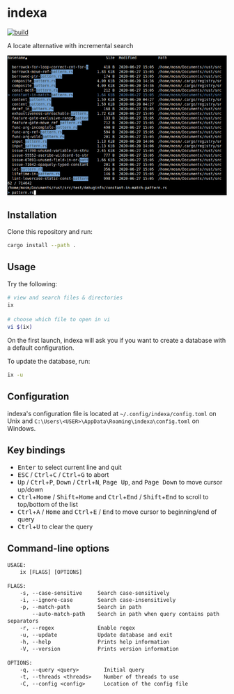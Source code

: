 # indexa

[![build](https://github.com/mosmeh/indexa/workflows/build/badge.svg)](https://github.com/mosmeh/indexa/actions)

A locate alternative with incremental search

![](screenshot.png)

## Installation

Clone this repository and run:

```sh
cargo install --path .
```

## Usage

Try the following:

```sh
# view and search files & directories
ix

# choose which file to open in vi
vi $(ix)
```

On the first launch, indexa will ask you if you want to create a database with a default configuration.

To update the database, run:

```sh
ix -u
```

## Configuration

indexa's configuration file is located at `~/.config/indexa/config.toml` on Unix and `C:\Users\<USER>\AppData\Roaming\indexa\config.toml` on Windows.

## Key bindings

- <kbd>Enter</kbd> to select current line and quit
- <kbd>ESC</kbd> / <kbd>Ctrl</kbd>+<kbd>C</kbd> / <kbd>Ctrl</kbd>+<kbd>G</kbd> to abort
- <kbd>Up</kbd> / <kbd>Ctrl</kbd>+<kbd>P</kbd>, <kbd>Down</kbd> / <kbd>Ctrl</kbd>+<kbd>N</kbd>, <kbd>Page Up</kbd>, and <kbd>Page Down</kbd> to move cursor up/down
- <kbd>Ctrl</kbd>+<kbd>Home</kbd> / <kbd>Shift</kbd>+<kbd>Home</kbd> and <kbd>Ctrl</kbd>+<kbd>End</kbd> / <kbd>Shift</kbd>+<kbd>End</kbd> to scroll to top/bottom of the list
- <kbd>Ctrl</kbd>+<kbd>A</kbd> / <kbd>Home</kbd> and <kbd>Ctrl</kbd>+<kbd>E</kbd> / <kbd>End</kbd> to move cursor to beginning/end of query
- <kbd>Ctrl</kbd>+<kbd>U</kbd> to clear the query

## Command-line options

```
USAGE:
    ix [FLAGS] [OPTIONS]

FLAGS:
    -s, --case-sensitive     Search case-sensitively
    -i, --ignore-case        Search case-insensitively
    -p, --match-path         Search in path
        --auto-match-path    Search in path when query contains path separators
    -r, --regex              Enable regex
    -u, --update             Update database and exit
    -h, --help               Prints help information
    -V, --version            Prints version information

OPTIONS:
    -q, --query <query>        Initial query
    -t, --threads <threads>    Number of threads to use
    -C, --config <config>      Location of the config file
```
